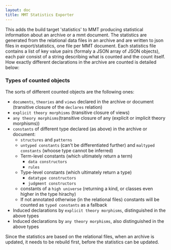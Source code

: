 ```yaml
---
layout: doc
title: MMT Statistics Exporter
---
```


This adds the build target 'statistics' to MMT producing statistical information about an archive or a mmt document. The statistics are generated from the relational data files in an archive and are written to json files in export/statistics, one file per MMT document. Each statistics file contains a list of key value pairs (formaly a JSON array of JSON objects), each pair consist of a string describing what is counted and the count itself. 
How exactly different declarations in the archive are counted is detailed below: 

### Types of counted objects

The sorts of different counted objects are the following ones: 
- `documents`, `theories` and `views` declared in the archive or document (transitive closure of the `declares` relation)
- `explicit theory morphisms` (transitive closure of views)
- `any theory morphisms`(transitive closure of any (explicit or implicit theory morphisms))
- `constants` of different type declared (as above) in the archive or document:
  - `structures` and `patterns`
  - `untyped constants` (can't be differentiated further) and `maltyped constants` (whoose type cannot be inferred)
  - Term-level constants (which ultimately return a term)
    - `data constructors`
    - `rules`
  - Type-level constants (which ultimately return a type)
    - `datatype constructors`
    - `judgment constructors`
  - constants of a `high universe` (returning a kind, or classes even higher in the type hirachy)
  - If not annotated otherwise (in the relational files) constants will be counted as `typed constants` as a fallback 
- Induced declarations by `explicit theory morphisms`, distinguished in the above types
- Induced declarations by `any theory morphisms`, also distinguished in the above types

Since the statistics are based on the relational files, when an archive is updated, it needs to be rebuild first, before the statistics can be updated. 
